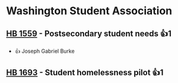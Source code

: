 # Washington Student Association

## [HB 1559](/bill/2023-24/hb/1559/) - Postsecondary student needs 👍1  
* 👍 Joseph Gabriel Burke

## [HB 1693](/bill/2023-24/hb/1693/) - Student homelessness pilot 👍1  